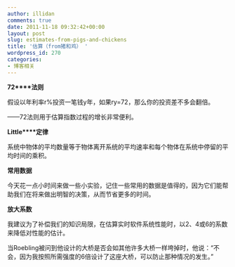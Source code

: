 ```yaml
---
author: illidan
comments: true
date: 2011-11-18 09:32:42+00:00
layout: post
slug: estimates-from-pigs-and-chickens
title: '估算（from猪和鸡） '
wordpress_id: 270
categories:
- 博客相关
---
```





**72****法则**





假设以年利率r%投资一笔钱y年，如果ry=72，那么你的投资差不多会翻倍。




——72法则用于估算指数过程的增长非常便利。










**Little****定律**




系统中物体的平均数量等于物体离开系统的平均速率和每个物体在系统中停留的平均时间的乘积。




**常用数据**




今天花一点小时间来做一些小实验，记住一些常用的数据是值得的，因为它们能帮助我们在将来做出明智的决策，从而节省更多的时间。




**放大系数**




我建议为了补偿我们的知识局限，在估算实时软件系统性能时，以2、4或6的系数来降低对性能的估计。




当Roebling被问到他设计的大桥是否会如其他许多大桥一样垮掉时，他说：“不会，因为我按照所需强度的6倍设计了这座大桥，可以防止那种情况的发生。”




